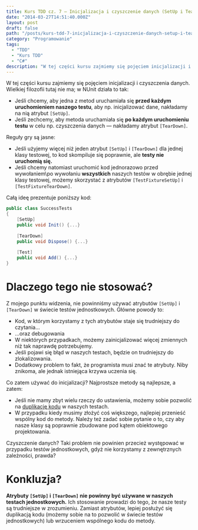 ```yaml
---
title: Kurs TDD cz. 7 — Inicjalizacja i czyszczenie danych (SetUp i TearDown)
date: "2014-03-27T14:51:40.000Z"
layout: post
draft: false
path: "/posts/kurs-tdd-7-inicjalizacja-i-czyszczenie-danych-setup-i-teardown/"
category: "Programowanie"
tags:
  - "TDD"
  - "Kurs TDD"
  - "C#"
description: "W tej części kursu zajmiemy się pojęciem inicjalizacji i czyszczenia danych."
---
```


W tej części kursu zajmiemy się pojęciem inicjalizacji i czyszczenia danych. Wielkiej filozofii tutaj nie ma; w NUnit działa to tak:

*   Jeśli chcemy, aby jedna z metod uruchamiała się **przed każdym uruchomieniem naszego testu**, aby np. inicjalizować dane, nakładamy na nią atrybut `[SetUp]`.
*   Jeśli zechcemy, aby metoda uruchamiała się **po każdym uruchomieniu testu** w celu np. czyszczenia danych — nakładamy atrybut `[TearDown]`.

Reguły gry są jasne:

*   Jeśli użyjemy więcej niż jeden atrybut `[SetUp]` i `[TearDown]` dla jednej klasy testowej, to kod skompiluje się poprawnie, ale **testy nie uruchomią się.**
*   Jeśli chcemy natomiast uruchomić kod jednorazowo przed wywołaniem\\po wywołaniu **wszystkich** naszych testów w obrębie jednej klasy testowej, możemy skorzystać z atrybutów `[TestFixtureSetUp]` i `[TestFixtureTearDown]`.

Całą ideę prezentuje poniższy kod: 
```csharp
public class SuccessTests
{
    [SetUp]
    public void Init() {...}
 
    [TearDown]
    public void Dispose() {...}
 
    [Test]
    public void Add() {...}
}
```

# Dlaczego tego nie stosować?

Z mojego punktu widzenia, nie powinniśmy używać atrybutów `[SetUp]` i `[TearDown]` w świecie testów jednostkowych. Główne powody to:

*   Kod, w którym korzystamy z tych atrybutów staje się trudniejszy do czytania...
*   ...oraz debugowania
*   W niektórych przypadkach, możemy zainicjalizować więcej zmiennych niż tak naprawdę potrzebujemy.
*   Jeśli pojawi się błąd w naszych testach, będzie on trudniejszy do zlokalizowania.
*   Dodatkowy problem to fakt, że programista musi znać te atrybuty. Niby znikoma, ale jednak istniejąca krzywa uczenia się.

Co zatem używać do inicjalizacji? Najprostsze metody są najlepsze, a zatem:

*   Jeśli nie mamy zbyt wielu rzeczy do ustawienia, możemy sobie pozwolić na [duplikację kodu](/posts/kurs-tdd-6-dobre-i-zle-praktyki-testow-jednostkowych) w naszych testach.
*   W przypadku kiedy musimy złożyć coś większego, najlepiej przenieść wspólny kod do metody. Należy też zadać sobie pytanie o to, czy aby nasze klasy są poprawnie zbudowane pod kątem obiektowego projektowania.

Czyszczenie danych? Taki problem nie powinien przecież występować w przypadku testów jednostkowych, gdyż nie korzystamy z zewnętrznych zależności, prawda?

# Konkluzja?

**Atrybuty `[SetUp]` i `[TearDown]` nie powinny być używane w naszych testach jednostkowych.** Ich stosowanie prowadzi do tego, że nasze testy są trudniejsze w zrozumieniu. Zamiast atrybutów, lepiej posłużyć się duplikacją kodu (możemy sobie na to pozwolić w świecie testów jednostkowych) lub wrzuceniem wspólnego kodu do metody.